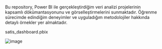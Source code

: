 Bu repository, Power BI ile gerçekleştirdiğim veri analizi projelerinin kapsamlı dökümantasyonunu ve görselleştirmelerini sunmaktadır. Öğrenme sürecimde edindiğim deneyimler ve uyguladığım metodolojiler hakkında detaylı örnekler yer almaktadır.

satis_dashboard.pbix

![image](https://github.com/user-attachments/assets/623554e2-e563-49a7-a325-18e596d7a821)


